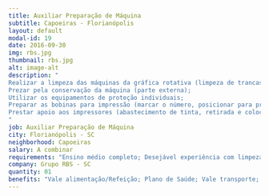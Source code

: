 ```yaml
---
title: Auxiliar Preparação de Máquina
subtitle: Capoeiras - Florianópolis
layout: default
modal-id: 19
date: 2016-09-30
img: rbs.jpg
thumbnail: rbs.jpg
alt: image-alt
description: "
Realizar a limpeza das máquinas da gráfica rotativa (limpeza de trancas, dobradeiras, etc.) com os produtos e equipamentos fornecidos pela empresa;
Prezar pela conservação da máquina (parte externa);
Utilizar os equipamentos de proteção individuais;
Preparar as bobinas para impressão (marcar o número, posicionar para preparo);
Prestar apoio aos impressores (abastecimento de tinta, retirada e colocação de chapas, etc.).
"
job: Auxiliar Preparação de Máquina
city: Florianópolis - SC
neighborhood: Capoeiras
salary: A combinar
requirements: "Ensino médio completo; Desejável experiência com limpeza industrial/equipamentos; Conhecimento de gráfica será um diferencial; Disponibilidade para trabalhar 6 dias na semana"
company: Grupo RBS - SC
quantity: 01
benefits: "Vale alimentação/Refeição; Plano de Saúde; Vale transporte; PPR/PL; Previdência; Privada	Seguro de Vida; Estacionamento no local	"
---
```

